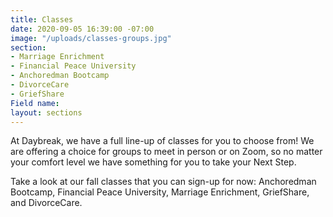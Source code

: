 ```yaml
---
title: Classes
date: 2020-09-05 16:39:00 -07:00
image: "/uploads/classes-groups.jpg"
section:
- Marriage Enrichment
- Financial Peace University
- Anchoredman Bootcamp
- DivorceCare
- GriefShare
Field name: 
layout: sections
---
```


At Daybreak, we have a full line-up of classes for you to choose from!  We are offering a choice for groups to meet in person or on Zoom, so no matter your comfort level we have something for you to take your Next Step.  

Take a look at our fall classes that you can sign-up for now:  Anchoredman Bootcamp, Financial Peace University, Marriage Enrichment, GriefShare, and DivorceCare.  